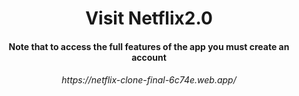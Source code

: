 <h1 align="center">Visit Netflix2.0</h1>

<h4 align="center">Note that to access the full features of the app you must create an account</h4>

<h6 align="center"> https://netflix-clone-final-6c74e.web.app/</h6>
